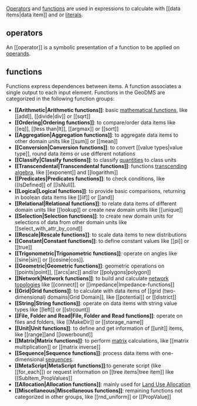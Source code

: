 [Operators](https://en.wikipedia.org/wiki/Operator_(mathematics)) and [functions](https://en.wikipedia.org/wiki/Function_(mathematics)) are
used in expressions to calculate with [[data items|data item]] and or [literals](https://en.wikipedia.org/wiki/Literal_(computer_programming)).

## operators

An [[operator]] is a symbolic presentation of a function to be applied on [operands](https://en.wikipedia.org/wiki/Operand).

## functions

Functions express dependences between items. A function associates a single output to each input element. Functions in the GeoDMS are categorized in the following function groups:

-   **[[Arithmetic|Arithmetic functions]]**: basic [mathematical functions](https://en.wikipedia.org/wiki/Mathematics), like [[add]], [[divide|div]] or
[[sqrt]]
-   **[[Ordering|Ordering functions]]**: to compare/order data items like [[eq]], [[less than|lt]], [[argmax]] or [[sort]]
-   **[[Aggregation|Aggregation functions]]**: to aggregate data items to other domain units like [[sum]] or [[mean]]
-   **[[Conversion|Conversion functions]]**: to convert [[value types|value type]], round data items or use different notations
-   **[[Classify|Classify functions]]**: to classify [quantities](https://en.wikipedia.org/wiki/Quantity) to class units 
-   **[[Transcendental|Transcendental functions]]**: functions [transcending algebra](https://en.wikipedia.org/wiki/Transcendental_function),
    like [[exponent]] and [[logarithm]]
-   **[[Predicates|Predicates functions]]**: to check conditions, like [[IsDefined]] of [[IsNull]].
-   **[[Logical|Logical functions]]**: to provide basic comparisons, returning in boolean data items like [[iif]] or [[and]]
-   **[[Relational|Relational functions]]**: to relate data items of different domain units like [[lookup]] or create new domain units like [[unique]]
-   **[[Selection|Selection functions]]**: to create new domain units for selections of data from other domain units like [[select_with_attr_by_cond]]
-   **[[Rescale|Rescale functions]]**: to scale data items to new distributions
-   **[[Constant|Constant functions]]**: to define constant values like [[pi]] or [[true]]
-   **[[Trigonometric|Trigonometric functions]]**: operate on angles like [[sine|sin]] or [[cosine|cos]].
-   **[[Geometric|Geometric functions]]**: geometric operations on [[points|point]], [[arcs|arc]] and/or [[polygons|polygon]]
-   **[[Network|Network functions]]**: to build and calculate [network topologies](https://en.wikipedia.org/wiki/Network_topology) like [[connect]] or     [[impedance|Impedance-functions]]
-   **[[Grid|Grid functions]]**: to calculate with data items of [[grid (two-dimensional) domains|Grid Domain]], like [[potential]] or [[district]]
-   **[[String|String functions]]**: operate on data items with string value types like [[left]] or [[strcount]]
-   **[[File, Folder and Read|File, Folder and Read functions]]**: operate on files and folders, like [[MakeDir]] or [[storage_name]]
-   **[[Unit|Unit functions]]**: to define and get information of [[unit]] items, like [[range]]and [[lowerbound]]
-   **[[Matrix|Matrix functions]]**: to perform [matrix](https://en.wikipedia.org/wiki/Matrix_(mathematics)) calculations, like 
[[matrix multiplication]] or [[matrix inverse]]
-   **[[Sequence|Sequence functions]]**: process data items with one-dimensional [sequences](https://en.wikipedia.org/wiki/Sequence).
-   **[[MetaScript|MetaScript functions]]**:to generate script (like [[for_each]]) or request information on [[tree items|tree item]] like [[SubItem_PropValues]]
-   **[[Allocation|Allocation functions]]**: mainly used for [Land Use Allocation](https://github.com/ObjectVision/LandUseModelling/wiki/Allocation)
-   **[[Miscellaneous|Miscellaneous functions]]**: remaining functions not categorized in other groups, like [[rnd_uniform]] or [[PropValue]]